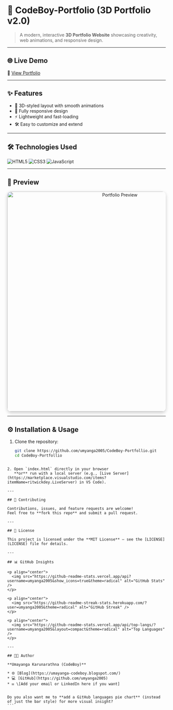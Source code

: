 # 🚀 CodeBoy-Portfolio (3D Portfolio v2.0)

> A modern, interactive **3D Portfolio Website** showcasing creativity, web animations, and responsive design.

---

## 🌐 Live Demo  
🔗 [View Portfolio](https://umayanga-codeboy.blogspot.com/)

---

## ✨ Features

- 🎨 3D-styled layout with smooth animations  
- 📱 Fully responsive design  
- ⚡ Lightweight and fast-loading  
- 🛠️ Easy to customize and extend  

---

## 🛠️ Technologies Used

<p align="left">
  <img src="https://img.shields.io/badge/HTML5-E34F26?style=for-the-badge&logo=html5&logoColor=white" alt="HTML5" />
  <img src="https://img.shields.io/badge/CSS3-1572B6?style=for-the-badge&logo=css3&logoColor=white" alt="CSS3" />
  <img src="https://img.shields.io/badge/JavaScript-323330?style=for-the-badge&logo=javascript&logoColor=F7DF1E" alt="JavaScript" />
</p>

---

## 📸 Preview

<p align="center">
  <!-- Replace with your actual screenshot -->
  <img src="assets/screenshot.png" alt="Portfolio Preview" width="700px" style="border-radius:12px; box-shadow: 0px 4px 12px rgba(0,0,0,0.2);" />
</p>

---

## ⚙️ Installation & Usage

1. Clone the repository:
   ```bash
   git clone https://github.com/umyanga2005/CodeBoy-Portfollio.git
   cd CodeBoy-Portfollio
````

2. Open `index.html` directly in your browser
   **or** run with a local server (e.g., [Live Server](https://marketplace.visualstudio.com/items?itemName=ritwickdey.LiveServer) in VS Code).

---

## 🤝 Contributing

Contributions, issues, and feature requests are welcome!
Feel free to **fork this repo** and submit a pull request.

---

## 📜 License

This project is licensed under the **MIT License** – see the [LICENSE](LICENSE) file for details.

---

## 📊 GitHub Insights

<p align="center">
  <img src="https://github-readme-stats.vercel.app/api?username=umyanga2005&show_icons=true&theme=radical" alt="GitHub Stats" />
</p>

<p align="center">
  <img src="https://github-readme-streak-stats.herokuapp.com/?user=umyanga2005&theme=radical" alt="GitHub Streak" />
</p>

<p align="center">
  <img src="https://github-readme-stats.vercel.app/api/top-langs/?username=umyanga2005&layout=compact&theme=radical" alt="Top Languages" />
</p>

---

## 👨‍💻 Author

**Umayanga Karunarathna (CodeBoy)**

* 🌐 [Blog](https://umayanga-codeboy.blogspot.com/)
* 💻 [GitHub](https://github.com/umyanga2005)
* ✉️ \[Add your email or LinkedIn here if you want]


Do you also want me to **add a GitHub languages pie chart** (instead of just the bar style) for more visual insight?
```
